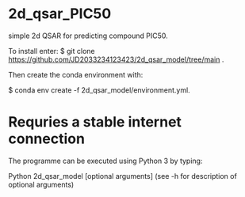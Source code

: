 # 2d_qsar_PIC50
simple 2d QSAR for predicting compound PIC50.

To install enter:
$ git clone https://github.com/JD2033234123423/2d_qsar_model/tree/main .

Then create the conda environment with:

$ conda env create -f 2d_qsar_model/environment.yml.

# Requries a stable internet connection

The programme can be executed using Python 3 by typing:

Python 2d_qsar_model [optional arguments] (see -h for description of optional arguments)

